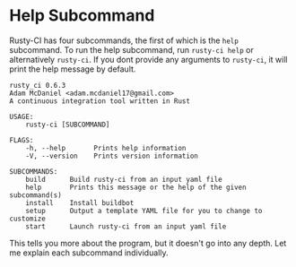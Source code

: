 # Help Subcommand

Rusty-CI has four subcommands, the first of which is the `help` subcommand.
To run the help subcommand, run `rusty-ci help` or alternatively `rusty-ci`.
If you dont provide any arguments to `rusty-ci`, it will print the help message by default.

```
rusty_ci 0.6.3  
Adam McDaniel <adam.mcdaniel17@gmail.com>
A continuous integration tool written in Rust

USAGE:
    rusty-ci [SUBCOMMAND]

FLAGS:
    -h, --help       Prints help information
    -V, --version    Prints version information

SUBCOMMANDS:
    build      Build rusty-ci from an input yaml file
    help       Prints this message or the help of the given subcommand(s)
    install    Install buildbot
    setup      Output a template YAML file for you to change to customize
    start      Launch rusty-ci from an input yaml file
```

This tells you more about the program, but it doesn't go into any depth.
Let me explain each subcommand individually.
